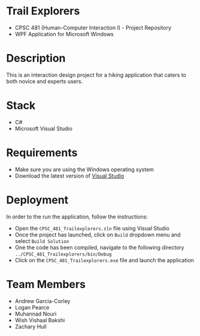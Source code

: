 # Trail Explorers
- CPSC 481 (Human-Computer Interaction I) - Project Repository
- WPF Application for Microsoft Windows

# Description
This is an interaction design project for a hiking application that caters to both novice and experts users.

# Stack
- C#
- Microsoft Visual Studio

# Requirements
- Make sure you are using the Windows operating system
- Download the latest version of [Visual Studio](https://visualstudio.microsoft.com/downloads/)

# Deployment
In order to the run the application, follow the instructions:
- Open the `CPSC_481_Trailexplorers.sln` file using Visual Studio
- Once the project has launched, click on `Build` dropdown menu and select `Build Solution`
- One the code has been compiled, navigate to the following directory `../CPSC_481_Trailexplorers/bin/Debug`
- Click on the `CPSC_481_Trailexplorers.exe` file and launch the application

# Team Members
- Andrew Garcia-Corley
- Logan Pearce
- Muhannad Nouri
- Wish Vishaal Bakshi
- Zachary Hull
